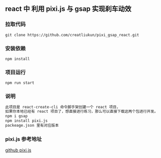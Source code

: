 ## react 中 利用 pixi.js 与 gsap 实现刹车动效

### 拉取代码

```
git clone https://github.com/creatliukun/pixi_gsap_react.git
```

### 安装依赖

```
npm install
```

### 项目运行

```
npm run start
```

### 说明

```md
此项目是 react-create-cli 命令脚手架创建一个 react 项目，
如果你本地已经有 react 项目了，想直接进行练习，那么可以直接下载这两个包进行开发。
npm i gsap
npm install pixi.js
packeage.json 里有对应版本
```

### pixi.js 参考地址

[github pixi.js](https://github.com/pixijs/pixijs)
